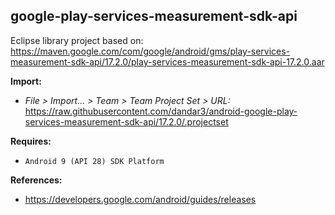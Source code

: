 ## google-play-services-measurement-sdk-api

Eclipse library project based on:<br/>
https://maven.google.com/com/google/android/gms/play-services-measurement-sdk-api/17.2.0/play-services-measurement-sdk-api-17.2.0.aar

**Import:**
- _File > Import... > Team > Team Project Set > URL:_<br/>
  https://raw.githubusercontent.com/dandar3/android-google-play-services-measurement-sdk-api/17.2.0/.projectset

**Requires:**
- `Android 9 (API 28) SDK Platform`

**References:**
- https://developers.google.com/android/guides/releases